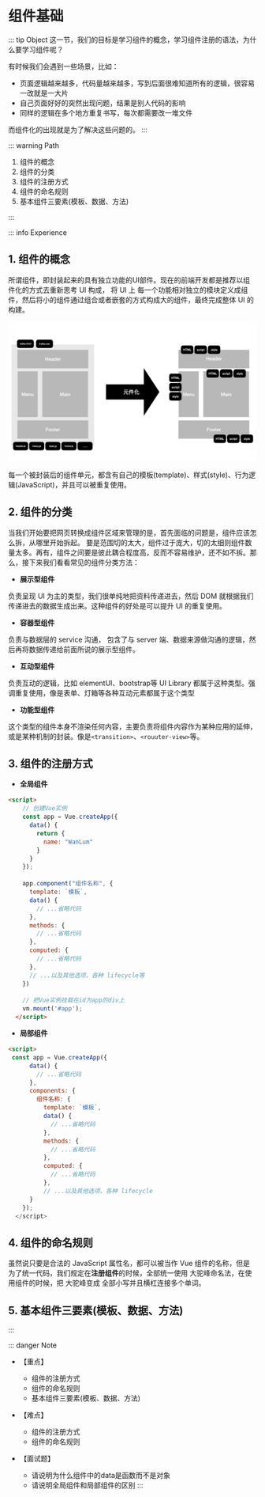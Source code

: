 # 组件基础

::: tip Object
这一节，我们的目标是学习组件的概念，学习组件注册的语法，为什么要学习组件呢？

有时候我们会遇到一些场景，比如：

* 页面逻辑越来越多，代码量越来越多，写到后面很难知道所有的逻辑，很容易一改就是一大片
* 自己页面好好的突然出现问题，结果是别人代码的影响
* 同样的逻辑在多个地方重复书写，每次都需要改一堆文件

而组件化的出现就是为了解决这些问题的。
:::

::: warning Path

1. 组件的概念
2. 组件的分类
3. 组件的注册方式
4. 组件的命名规则
5. 基本组件三要素(模板、数据、方法)

:::

::: info Experience

## 1. 组件的概念

所谓组件，即封装起来的具有独立功能的UI部件。现在的前端开发都是推荐以组件化的方式去重新思考 UI 构成， 将 UI 上 每一个功能相对独立的模块定义成组件，然后将小的组件通过组合或者嵌套的方式构成大的组件，最终完成整体 UI 的构建。

![202111292351](./images/202111292351.png)

每一个被封装后的组件单元，都含有自己的模板(template)、样式(style)、行为逻辑(JavaScript)，并且可以被重复使用。

## 2. 组件的分类

当我们开始要把网页转换成组件区域来管理的是，首先面临的问题是，组件应该怎么拆，从哪里开始拆起。
要是范围切的太大，组件过于庞大，切的太细则组件数量太多。再有，组件之间要是彼此耦合程度高，反而不容易维护，还不如不拆。那么，接下来我们看看常见的组件分类方法：

* **展示型组件**

负责呈现 UI 为主的类型，我们很单纯地把资料传递进去，然后 DOM 就根据我们传递进去的数据生成出来。这种组件的好处是可以提升 UI 的重复使用。

* **容器型组件**

负责与数据层的 service 沟通， 包含了与 server 端、数据来源做沟通的逻辑，然后再将数据传递给前面所说的展示型组件。

* **互动型组件**

负责互动的逻辑，比如 elementUI、bootstrap等 UI Library 都属于这种类型。强调重复使用，像是表单、灯箱等各种互动元素都属于这个类型

* **功能型组件**

这个类型的组件本身不渲染任何内容，主要负责将组件内容作为某种应用的延伸，或是某种机制的封装。像是`<transition>`、`<rouuter-view>`等。

## 3. 组件的注册方式

* **全局组件**

```html
<script>
    // 创建Vue实例
    const app = Vue.createApp({
      data() {
        return {
          name: "WanLum"
        }
      }
    });

    app.component("组件名称", {
      template: `模板`,
      data() {
        // ...省略代码
      },
      methods: {
        // ...省略代码
      },
      computed: {
        // ...省略代码
      },
      // ...以及其他选项、各种 lifecycle等
    })

    // 把Vue实例挂载在id为app的div上
    vm.mount('#app');
  </script>
```

* **局部组件**

```html
<script>
 const app = Vue.createApp({
      data() {
        // ...省略代码
      },
      components: {
        组件名称: {
          template: `模板`,
          data() {
            // ...省略代码
          },
          methods: {
            // ...省略代码
          },
          computed: {
            // ...省略代码
          },
          // ...以及其他选项、各种 lifecycle
      }
    });
  </script>
```

## 4. 组件的命名规则

虽然说只要是合法的 JavaScript 属性名，都可以被当作 Vue 组件的名称，但是为了统一代码，我们规定在**注册组件**的时候，全部统一使用 大驼峰命名法，在使用组件的时候，把 大驼峰变成 全部小写并且横杠连接多个单词。

## 5. 基本组件三要素(模板、数据、方法)

:::

::: danger Note

* 【重点】

  * 组件的注册方式
  * 组件的命名规则
  * 基本组件三要素(模板、数据、方法)

* 【难点】

  * 组件的注册方式
  * 组件的命名规则

* 【面试题】

  * 请说明为什么组件中的data是函数而不是对象
  * 请说明全局组件和局部组件的区别
:::
